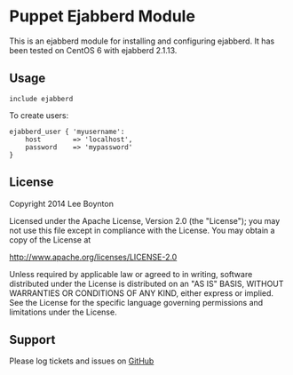 Puppet Ejabberd Module
=======

This is an ejabberd module for installing and configuring ejabberd. It has been tested on CentOS 6 with ejabberd 2.1.13.

Usage
-------

```puppet
include ejabberd
```

To create users:

```puppet
ejabberd_user { 'myusername':
    host        => 'localhost',
    password    => 'mypassword'
}
```

License
-------
Copyright 2014 Lee Boynton

Licensed under the Apache License, Version 2.0 (the "License");
you may not use this file except in compliance with the License.
You may obtain a copy of the License at

http://www.apache.org/licenses/LICENSE-2.0

Unless required by applicable law or agreed to in writing, software
distributed under the License is distributed on an "AS IS" BASIS,
WITHOUT WARRANTIES OR CONDITIONS OF ANY KIND, either express or implied.
See the License for the specific language governing permissions and
limitations under the License.


Support
-------

Please log tickets and issues on [GitHub](https://github.com/lboynton/puppet-ejabberd/issues)
